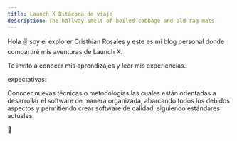 ```yaml
---
title: Launch X Bitácora de viaje
description: The hallway smelt of boiled cabbage and old rag mats.
---
```


Hola ✌️  soy el explorer Cristhian Rosales y este es mi blog personal donde compartiré mis aventuras de Launch X.

Te invito a conocer mis aprendizajes y leer mis experiencias.

expectativas:

Conocer nuevas técnicas o metodologías las cuales están orientadas a desarrollar el software de manera organizada, abarcando todos los debidos aspectos y permitiendo crear software de calidad, siguiendo estándares actuales. 

🚀

